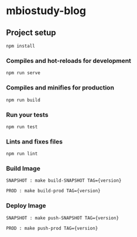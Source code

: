 # mbiostudy-blog

## Project setup

```npm
npm install
```

### Compiles and hot-reloads for development

```npm
npm run serve
```

### Compiles and minifies for production

```npm
npm run build
```

### Run your tests

```npm
npm run test
```

### Lints and fixes files

```npm
npm run lint
```

### Build Image

```npm
SNAPSHOT : make build-SNAPSHOT TAG={version}

PROD : make build-prod TAG={version}
```

### Deploy Image

```npm
SNAPSHOT : make push-SNAPSHOT TAG={version}

PROD : make push-prod TAG={version}
```
